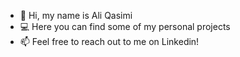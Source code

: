 - 👋 Hi, my name is Ali Qasimi
- 💻 Here you can find some of my personal projects
- 📫 Feel free to reach out to me on Linkedin!

<!---
ali-qasimi/ali-qasimi is a ✨ special ✨ repository because its `README.md` (this file) appears on your GitHub profile.
You can click the Preview link to take a look at your changes.
--->
